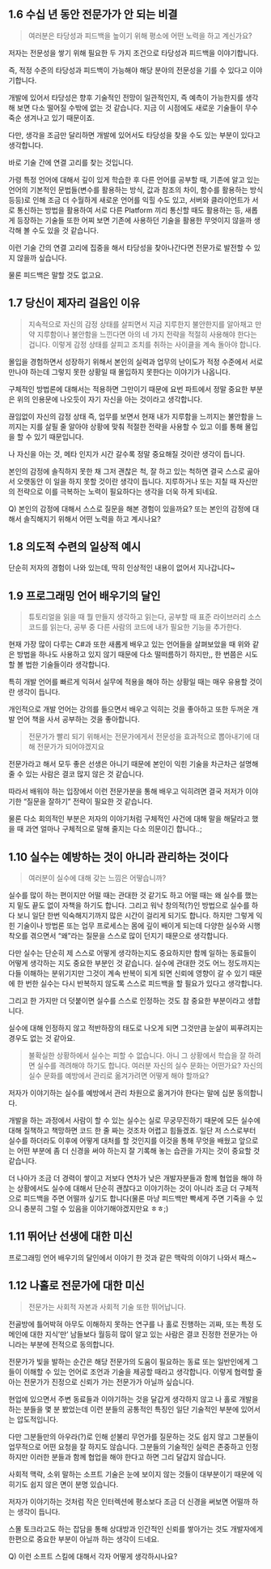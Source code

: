 ## 1.6 수십 년 동안 전문가가 안 되는 비결

> 여러분은 타당성과 피드백을 높이기 위해 평소에 어떤 노력을 하고 계신가요?

저자는 전문성을 쌓기 위해 필요한 두 가지 조건으로 타당성과 피드백을 이야기합니다.

즉, 적정 수준의 타당성과 피드백이 가능해야 해당 분야의 전문성을 기를 수 있다고 이야기합니다.

개발에 있어서 타당성은 향후 기술적인 전망이 일관적인지, 즉 예측이 가능한지를 생각해 보면 다소 떨어질 수밖에 없는 것 같습니다. 지금 이 시점에도 새로운 기술들이 무수 죽순 생겨나고 있기 때문이죠.

다만, 생각을 조금만 달리하면 개발에 있어서도 타당성을 찾을 수도 있는 부분이 있다고 생각합니다.

바로 기술 간에 연결 고리를 찾는 것입니다. 

가령 특정 언어에 대해서 깊이 있게 학습한 후 다른 언어를 공부할 때, 기존에 알고 있는 언어의 기본적인 문법들(변수를 활용하는 방식, 값과 참조의 차이, 함수를 활용하는 방식 등등)로 인해 조금 더 수월하게 새로운 언어를 익힐 수도 있고, 서버와 클라이언트가 서로 통신하는 방법을 활용하여 서로 다른 Platform 끼리 통신할 때도 활용하는 등, 새롭게 등장하는 기술들 또한 어찌 보면 기존에 사용하던 기술을 활용한 무엇이지 않을까 생각해 볼 수도 있을 것 같습니다.

이런 기술 간의 연결 고리에 집중을 해서 타당성을 찾아나간다면 전문가로 발전할 수 있지 않을까 싶습니다.

물론 피드백은 말할 것도 없고요.

## 1.7 당신이 제자리 걸음인 이유

> 지속적으로 자신의 감정 상태를 살피면서 지금 지루한지 불안한지를 알아채고 만약 지루함이나 불안함을 느낀다면 아의 네 가지 전략을 적절히 사용해야 한다는 겁니다. 이렇게 감정 상태를 살피고 조치를 취하는 사이클을 계속 돌아야 합니다.

몰입을 경험하면서 성장하기 위해서 본인의 실력과 업무의 난이도가 적정 수준에서 서로 만나야 하는데 그렇지 못한 상황일 때 몰입하지 못한다는 이야기가 나옵니다.

구체적인 방법론에 대해서는 적용하면 그만이기 때문에 요번 파트에서 정말 중요한 부분은 위의 인용문에 나오듯이 자기 자신을 아는 것이라고 생각합니다.

끊임없이 자신의 감정 상태 즉, 업무를 보면서 현재 내가 지루함을 느끼지는 불안함을 느끼지는 지를 살필 줄 알아야 상황에 맞춰 적절한 전략을 사용할 수 있고 이를 통해 몰입을 할 수 있기 때문입니다.

나 자신을 아는 것, 메타 인지가 시간 갈수록 정말 중요해질 것이란 생각이 듭니다.

본인의 감정에 솔직하지 못한 채 그저 괜찮은 척, 잘 하고 있는 척하면 결국 스스로 곪아서 오랫동안 이 일을 하지 못할 것이란 생각이 듭니다. 지루하거나 또는 지칠 때 자신만의 전략으로 이를 극복하는 노력이 필요하다는 생각을 더욱 하게 되네요.

Q) 본인의 감정에 대해서 스스로 질문을 해본 경험이 있을까요? 또는 본인의 감정에 대해서 솔직해지기 위해서 어떤 노력을 하고 계시나요?

## 1.8 의도적 수련의 일상적 예시

단순히 저자의 경험이 나와 있는데, 딱히 인상적인 내용이 없어서 지나갑니다~

## 1.9 프로그래밍 언어 배우기의 달인

> 튜토리얼을 읽을 때 뭘 만들지 생각하고 읽는다, 공부할 때 표준 라이브러리 소스 코드를 읽는다, 공부 중 다른 사람의 코드에 내가 필요한 기능을 추가한다.

현재 가장 많이 다루는 C#과 또한 새롭게 배우고 있는 언어들을 살펴보았을 때 위와 같은 방법을 하나도 사용하고 있지 않기 때문에 다소 떨떠름하기 하지만,, 한 번쯤은 시도할 볼 법한 기술들이라 생각합니다.

특히 개발 언어를 빠르게 익혀서 실무에 적용을 해야 하는 상황일 때는 매우 유용할 것이란 생각이 듭니다.

개인적으로 개발 언어는 강의를 들으면서 배우고 익히는 것을 좋아하고 또한 두꺼운 개발 언어 책을 사서 공부하는 것을 좋아합니다.

> 전문가가 빨리 되기 위해서는 전문가에게서 전문성을 효과적으로 뽑아내기에 대해 전문가가 되어야겠지요

전문가라고 해서 모두 좋은 선생은 아니기 때문에 본인이 익힌 기술을 차근차근 설명해 줄 수 있는 사람은 결코 많지 않은 것 같습니다.

따라서 배워야 하는 입장에서 이런 전문가분을 통해 배우고 익히려면 결국 저저가 이야기한 “질문을 잘하기” 전략이 필요한 것 같습니다.

물론 다소 회의적인 부분은 저자의 이야기처럼 구체적인 사건에 대해 말을 해달라고 했을 때 과연 얼마나 구체적으로 말해 줄지는 다소 의문이긴 합니다..;

## 1.10 실수는 예방하는 것이 아니라 관리하는 것이다

> 여러분이 실수에 대해 갖는 느낌은 어떻습니까?

실수를 많이 하는 편이지만 어떨 때는 관대한 것 같기도 하고 어떨 때는 왜 실수를 했는지 밑도 끝도 없이 자책을 하기도 합니다. 그리고 워낙 창의적(?)인 방법으로 실수를 하다 보니 일단 한번 익숙해지기까지 많은 시간이 걸리게 되기도 합니다. 하지만 그렇게 익힌 기술이나 방법론 또는 업무 프로세스는 몸에 깊이 배이게 되는데 다양한 실수와 시행착오를 겪으면서 “왜”라는 질문을 스스로 많이 던지기 때문으로 생각합니다.

다만 실수는 단순히 제 스스로 어떻게 생각하는지도 중요하지만 함께 일하는 동료들이 어떻게 생각하는 지도 중요한 부분인 것 같습니다. 실수에 관대한 것도 어느 정도까지는 다들 이해하는 분위기지만 그것이 계속 반복이 되게 되면 신뢰에 영향이 갈 수 있기 때문에 한 번한 실수는 다시 반복하지 않도록 스스로 피드백을 할 필요가 있다고 생각합니다.

그리고 한 가지만 더 덧붙이면 실수를 스스로 인정하는 것도 참 중요한 부분이라고 생합니다.

실수에 대해 인정하지 않고 적반하장의 태도로 나오게 되면 그것만큼 눈살이 찌푸려지는 경우도 없는 것 같아요.

> 불확실한 상황하에서 실수는 피할 수 없습니다. 아니 그 상황에서 학습을 잘 하려면 실수를 격려해야 하기도 합니다. 여러분 자신의 실수 문화는 어떤가요? 자신의 실수 문화를 예방에서 관리로 옮겨가려면 어떻게 해야 할까요?

저자가 이야기하는 실수를 예방에서 관리 차원으로 옮겨가야 한다는 말에 십분 동의합니다. 

개발을 하는 과정에서 사람이 할 수 있는 실수는 실로 무궁무진하기 때문에 모든 실수에 대해 질책하고 책망하면 코드 한 줄 짜는 것조차 어렵고 힘들겠죠. 일단 저 스스로부터 실수를 하더라도 이후에 어떻게 대처를 할 것인지를 이것을 통해 무엇을 배웠고 앞으로는 어떤 부분에 좀 더 신경을 써야 하는지 잘 기록해 놓는 습관을 가지는 것이 중요할 것 같습니다.

더 나아가 조금 더 경력이 쌓이고 저보다 연차가 낮은 개발자분들과 함께 협업을 해야 하는 상황에서도 실수에 대해서 단순히 괜찮다고 이야기하는 것이 아니라 조금 더 구체적으로 피드백을 주면 어떨까 싶기도 합니다(물론 마냥 피드백만 빡세게 주면 기죽을 수 있으니 충분히 그럴 수 있음을 이야기해야겠지만요 ㅎㅎ;)

## 1.11 뛰어난 선생에 대한 미신

프로그래밍 언어 배우기의 달인에서 이야기 한 것과 같은 맥락의 이야기 나와서 패스~

## 1.12 나홀로 전문가에 대한 미신

> 전문가는 사회적 자본과 사회적 기술 또한 뛰어납니다.

전골방에 틀어박혀 아무도 이해하지 못하는 연구를 나 홀로 진행하는 괴짜, 또는 특정 도메인에 대한 지식’만’ 남들보다 월등히 많이 알고 있는 사람은 결코 진정한 전문가는 아니라는 부분에 전적으로 동의합니다.

전문가가 빛을 발하는 순간은 해당 전문가의 도움이 필요하는 동료 또는 일반인에게 그들이 이해할 수 있는 언어로 조언과 기술을 제공할 때라고 생각합니다. 이렇게 협력할 줄 아는 전문가가 진정으로 신뢰가 가는 전문가가 아닐까 싶습니다.

현업에 있으면서 주변 동료들과 이야기하는 것을 달갑게 생각하지 않고 나 홀로 개발을 하는 분들을 몇 분 봤었는데 이런 분들의 공통적인 특징인 일단 기술적인 부분에 있어서는 압도적입니다. 

다만 그분들만의 아우라(?)로 인해 섣불리 무언가를 질문하는 것도 쉽지 않고 그분들이 업무적으로 어떤 요청을 잘 하지도 않습니다. 그분들의 기술적인 실력은 존중하고 인정하지만 이러한 분들과 함께 협업을 해야 한다고 하면 그리 달갑지 않습니다. 

사회적 맥락, 소위 말하는 소프트 기술은 눈에 보이지 않는 것들이 대부분이기 때문에 익히기도 쉽지 않은 면이 분명 있습니다.

저자가 이야기하는 것처럼 작은 인터렉션에 평소보다 조금 더 신경을 써보면 어떨까 하는 생각이 듭니다.

스몰 토크라고도 하는 잡담을 통해 상대방과 인간적인 신뢰를 쌓아가는 것도 개발자에게 한편으로 중요한 부분이 아닐까 하는 생각이 드네요.

Q) 이런 소프트 스킬에 대해서 각자 어떻게 생각하시나요?
